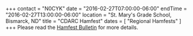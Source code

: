 +++
contact = "N0CYK"
date = "2016-02-27T07:00:00-06:00"
endTime = "2016-02-27T13:00:00-06:00"
location = "St. Mary's Grade School, Bismarck, ND"
title = "CDARC Hamfest"
dates = [ "Regional Hamfests" ]
+++
Please read the [Hamfest Bulletin](http://www.cdarcnd.com/uploads/2/0/3/8/20389489/hamfest2016_6_final_.pdf) for more details.  
